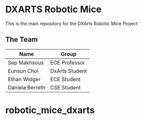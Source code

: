 # DXARTS Robotic Mice
This is the main repository for the DXArts Robotic Mice Project

## The Team
| Name | Group |
| --- | --- |
| Sep Makhsous | ECE Professor |
| Eunsun Choi | DxArts Student |
| Ethan Widger | ECE Student |
| Daniela Berreth | CSE Student |# robotic_mice_dxarts
# robotic_mice_dxarts
